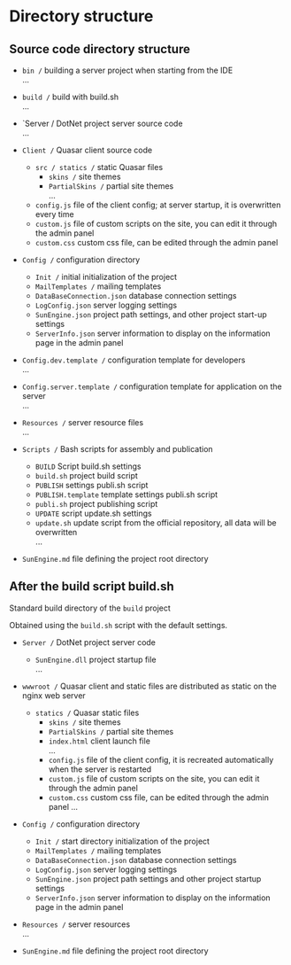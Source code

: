 # Directory structure

## Source code directory structure

- `bin /` building a server project when starting from the IDE  
  ...
- `build /` build with build.sh  
  ...
- `Server / DotNet project server source code  
  ...

- `Client /` Quasar client source code

  - `src / statics /` static Quasar files
    - `skins /` site themes
    - `PartialSkins /` partial site themes  
    ...
  - `config.js` file of the client config; at server startup, it is overwritten every time
  - `custom.js` file of custom scripts on the site, you can edit it through the admin panel
  - `custom.css` custom css file, can be edited through the admin panel

- `Config /` configuration directory
  - `Init /` initial initialization of the project
  - `MailTemplates /` mailing templates
  - `DataBaseConnection.json` database connection settings
  - `LogConfig.json` server logging settings
  - `SunEngine.json` project path settings, and other project start-up settings
  - `ServerInfo.json` server information to display on the information page in the admin panel
- `Config.dev.template /` configuration template for developers  
  ...
- `Config.server.template /` configuration template for application on the server  
  ...
- `Resources /` server resource files  
  ...
- `Scripts /` Bash scripts for assembly and publication
  - `BUILD` Script build.sh settings
  - `build.sh` project build script
  - `PUBLISH` settings publi.sh script
  - `PUBLISH.template` template settings publi.sh script
  - `publi.sh` project publishing script
  - `UPDATE` script update.sh settings
  - `update.sh` update script from the official repository, all data will be overwritten  
    ...
- `SunEngine.md` file defining the project root directory


## After the build script build.sh

Standard build directory of the `build` project

Obtained using the `build.sh` script with the default settings.

- `Server /` DotNet project server code
  - `SunEngine.dll` project startup file  
  ...

- `wwwroot /` Quasar client and static files are distributed as static on the nginx web server
  - `statics /` Quasar static files
    - `skins /` site themes
    - `PartialSkins /` partial site themes
    - `index.html` client launch file  
    ...
    - `config.js` file of the client config, it is recreated automatically when the server is restarted
    - `custom.js` file of custom scripts on the site, you can edit it through the admin panel
    - `custom.css` custom css file, can be edited through the admin panel
    ...  

- `Config /` configuration directory
   - `Init /` start directory initialization of the project
   - `MailTemplates /` mailing templates
   - `DataBaseConnection.json` database connection settings
   - `LogConfig.json` server logging settings
   - `SunEngine.json` project path settings and other project startup settings
   - `ServerInfo.json` server information to display on the information page in the admin panel
  
- `Resources /` server resources  
     ...
- `SunEngine.md` file defining the project root directory
